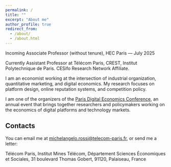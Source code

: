 ```yaml
---
permalink: /
title: ""
excerpt: "About me"
author_profile: true
redirect_from: 
  - /about/
  - /about.html
---
```


Incoming Associate Professor (without tenure), HEC Paris — July 2025

Currently Assistant Professor at Télécom Paris, CREST, Institut Polytechnique de Paris. CESifo Research Network Affiliate.

I am an economist working at the intersection of industrial organization, quantitative marketing, and digital economics. My research focuses on platform design, online reputation systems, and competition policy.

I am one of the organizers of the <a href="https://www.digitaleconomics-paris.fr/conference-2025">Paris Digital Economics Conference</a>, an annual event that brings together researchers and policymakers working on the economics of digital platforms and technology markets.


Contacts
------

You can email me at <a href="mailto:michelangelo.rossi@telecom-paris.fr">michelangelo.rossi@telecom-paris.fr</a>, or send me a letter:

Télécom Paris, Institut Mines Télécom, Département Sciences Économiques et Sociales, 31 boulevard Thomas Gobert, 91120, Palaiseau, France
